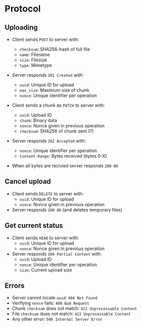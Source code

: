# Protocol

## Uploading

- Client sends `POST` to server with:
  - `checksum`: SHA256-hash of full file
  - `name`: Filename
  - `size`: Filesize
  - `type`: Mimetype
- Server responds `201 Created` with:
  - `uuid`: Unique ID for upload
  - `max_size`: Maximum size of chunk
  - `nonce`: Unique identifier per operation

- Client sends a chunk as `PATCH` to server with:
  - `uuid`: Upload ID
  - `chunk`: Binary data
  - `nonce`: Nonce given in previous operation
  - `checksum`: SHA256 of chunk sent (?)
- Server responds `202 Accepted` with:
  - `nonce`: Unique identifier per operation
  - `Content-Range`: Bytes received (bytes 0-X)

- When all bytes are recivied server responds `200 OK`

## Cancel upload

- Client sends `DELETE` to server with:
  - `uuid`: Unique ID for upload
  - `nonce`: Nonce given in previous operation
- Server responds `200 OK` (and deletes temporary files)

## Get current status

- Client sends `HEAD` to server with:
  - `uuid`: Unique ID for upload
  - `nonce`: Nonce given in previous operation
- Server responds `206 Partial Content` with:
  - `uuid`: Upload ID
  - `nonce`: Unique identifier per operation
  - `size`: Current upload size

## Errors

- Server cannot locate `uuid`: `404 Not Found`
- Verifying `nonce` fails: `400 Bad Request`
- Chunk `checksum` does not match: `422 Unprocessable Content`
- File `checksum` does not match: `422 Unprocessable Content`
- Any other error: `500 Internal Server Error`